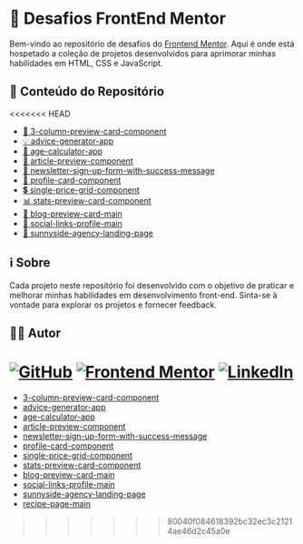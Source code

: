# 🚀 Desafios FrontEnd Mentor

Bem-vindo ao repositório de desafios do [Frontend Mentor](https://www.frontendmentor.io/). Aqui é onde está hospetado a coleção de projetos desenvolvidos para aprimorar minhas habilidades em HTML, CSS e JavaScript.

## 📂 Conteúdo do Repositório

<<<<<<< HEAD
- [📄 3-column-preview-card-component](https://github.com/henrikkudesu/frontendmentor-challenges/tree/main/3-column-preview-card-component)
- [💡 advice-generator-app](https://github.com/henrikkudesu/frontendmentor-challenges/tree/main/advice-generator-app)
- [📅 age-calculator-app](https://github.com/henrikkudesu/frontendmentor-challenges/tree/main/age-calculator-app-main)
- [📰 article-preview-component](https://github.com/henrikkudesu/frontendmentor-challenges/tree/main/article-preview-component)
- [📧 newsletter-sign-up-form-with-success-message](https://github.com/henrikkudesu/frontendmentor-challenges/tree/main/newsletter-sign-up-form-with-success-message)
- [👤 profile-card-component](https://github.com/henrikkudesu/frontendmentor-challenges/tree/main/profile-card-component)
- [💲 single-price-grid-component](https://github.com/henrikkudesu/frontendmentor-challenges/tree/main/single-price-grid-component)
- [📊 stats-preview-card-component](https://github.com/henrikkudesu/frontendmentor-challenges/tree/main/stats-preview-card-component)
- [📝 blog-preview-card-main](https://github.com/henrikkudesu/frontendmentor-challenges/tree/main/blog-preview-card-main)
- [🔗 social-links-profile-main](https://github.com/henrikkudesu/frontendmentor-challenges/tree/main/social-links-profile-main)
- [🌅 sunnyside-agency-landing-page](https://github.com/henrikkudesu/frontendmentor-challenges/tree/main/sunnyside-agency-landing-page-main)

## ℹ️ Sobre

Cada projeto neste repositório foi desenvolvido com o objetivo de praticar e melhorar minhas habilidades em desenvolvimento front-end. Sinta-se à vontade para explorar os projetos e fornecer feedback.

## 👨‍💻 Autor

[![GitHub](https://img.shields.io/badge/GitHub-181717?style=flat&logo=github&logoColor=white)](https://github.com/henrikkudesu)
[![Frontend Mentor](https://img.shields.io/badge/Frontend%20Mentor-5F3DC4?style=flat&logo=frontendmentor&logoColor=white)](https://www.frontendmentor.io/profile/henrikkudesu)
[![LinkedIn](https://img.shields.io/badge/LinkedIn-0077B5?style=flat&logo=linkedin&logoColor=white)](https://www.linkedin.com/in/leonardo-henrikku/)
=======
- [3-column-preview-card-component ](https://github.com/henrikkudesu/frontendmentor-challenges/tree/main/3-column-preview-card-component)
- [advice-generator-app](https://github.com/henrikkudesu/frontendmentor-challenges/tree/main/advice-generator-app)
- [age-calculator-app](https://github.com/henrikkudesu/frontendmentor-challenges/tree/main/age-calculator-app-main)
- [article-preview-component](https://github.com/henrikkudesu/frontendmentor-challenges/tree/main/article-preview-component)
- [newsletter-sign-up-form-with-success-message](https://github.com/henrikkudesu/frontendmentor-challenges/tree/main/newsletter-sign-up-form-with-success-message)
- [profile-card-component](https://github.com/henrikkudesu/frontendmentor-challenges/tree/main/profile-card-component)
- [single-price-grid-component](https://github.com/henrikkudesu/frontendmentor-challenges/tree/main/single-price-grid-component)
- [stats-preview-card-component](https://github.com/henrikkudesu/frontendmentor-challenges/tree/main/stats-preview-card-component)
- [blog-preview-card-main](https://github.com/henrikkudesu/frontendmentor-challenges/tree/main/blog-preview-card-main)
- [social-links-profile-main](https://github.com/henrikkudesu/frontendmentor-challenges/tree/main/social-links-profile-main)
- [sunnyside-agency-landing-page](https://github.com/henrikkudesu/frontendmentor-challenges/tree/main/sunnyside-agency-landing-page-main)
- [recipe-page-main](https://github.com/henrikkudesu/frontendmentor-challenges/tree/main/recipe-page-main)
>>>>>>> 80040f084618392bc32ec3c21214ae46d2c45a0e
